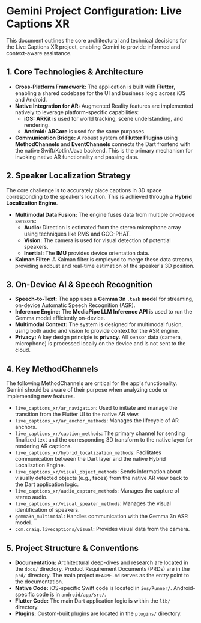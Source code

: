 # Gemini Project Configuration: Live Captions XR

This document outlines the core architectural and technical decisions for the Live Captions XR project, enabling Gemini to provide informed and context-aware assistance.

## 1. Core Technologies & Architecture

- **Cross-Platform Framework:** The application is built with **Flutter**, enabling a shared codebase for the UI and business logic across iOS and Android.
- **Native Integration for AR:** Augmented Reality features are implemented natively to leverage platform-specific capabilities:
    - **iOS:** **ARKit** is used for world tracking, scene understanding, and rendering.
    - **Android:** **ARCore** is used for the same purposes.
- **Communication Bridge:** A robust system of **Flutter Plugins** using **MethodChannels** and **EventChannels** connects the Dart frontend with the native Swift/Kotlin/Java backend. This is the primary mechanism for invoking native AR functionality and passing data.

## 2. Speaker Localization Strategy

The core challenge is to accurately place captions in 3D space corresponding to the speaker's location. This is achieved through a **Hybrid Localization Engine**.

- **Multimodal Data Fusion:** The engine fuses data from multiple on-device sensors:
    - **Audio:** Direction is estimated from the stereo microphone array using techniques like RMS and GCC-PHAT.
    - **Vision:** The camera is used for visual detection of potential speakers.
    - **Inertial:** The **IMU** provides device orientation data.
- **Kalman Filter:** A Kalman filter is employed to merge these data streams, providing a robust and real-time estimation of the speaker's 3D position.

## 3. On-Device AI & Speech Recognition

- **Speech-to-Text:** The app uses a **Gemma 3n `.task` model** for streaming, on-device Automatic Speech Recognition (ASR).
- **Inference Engine:** The **MediaPipe LLM Inference API** is used to run the Gemma model efficiently on-device.
- **Multimodal Context:** The system is designed for multimodal fusion, using both audio and vision to provide context for the ASR engine.
- **Privacy:** A key design principle is **privacy**. All sensor data (camera, microphone) is processed locally on the device and is not sent to the cloud.

## 4. Key MethodChannels

The following MethodChannels are critical for the app's functionality. Gemini should be aware of their purpose when analyzing code or implementing new features.

- `live_captions_xr/ar_navigation`: Used to initiate and manage the transition from the Flutter UI to the native AR view.
- `live_captions_xr/ar_anchor_methods`: Manages the lifecycle of AR anchors.
- `live_captions_xr/caption_methods`: The primary channel for sending finalized text and the corresponding 3D transform to the native layer for rendering AR captions.
- `live_captions_xr/hybrid_localization_methods`: Facilitates communication between the Dart layer and the native Hybrid Localization Engine.
- `live_captions_xr/visual_object_methods`: Sends information about visually detected objects (e.g., faces) from the native AR view back to the Dart application logic.
- `live_captions_xr/audio_capture_methods`: Manages the capture of stereo audio.
- `live_captions_xr/visual_speaker_methods`: Manages the visual identification of speakers.
- `gemma3n_multimodal`: Handles communication with the Gemma 3n ASR model.
- `com.craig.livecaptions/visual`: Provides visual data from the camera.

## 5. Project Structure & Conventions

- **Documentation:** Architectural deep-dives and research are located in the `docs/` directory. Product Requirement Documents (PRDs) are in the `prd/` directory. The main project `README.md` serves as the entry point to the documentation.
- **Native Code:** iOS-specific Swift code is located in `ios/Runner/`. Android-specific code is in `android/app/src/`.
- **Flutter Code:** The main Dart application logic is within the `lib/` directory.
- **Plugins:** Custom-built plugins are located in the `plugins/` directory.
